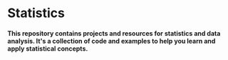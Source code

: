 # Statistics
#### This repository contains projects and resources for statistics and data analysis. It's a collection of code and examples to help you learn and apply statistical concepts.
